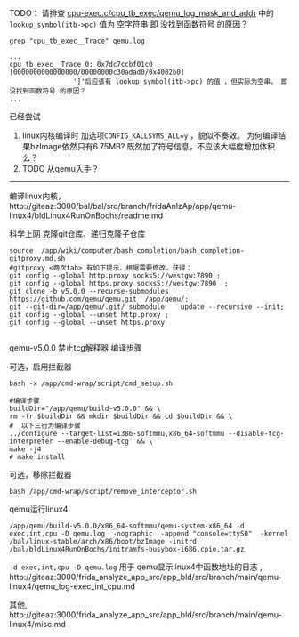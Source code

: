 
TODO： 请排查 [cpu-exec.c/cpu_tb_exec/qemu_log_mask_and_addr](http://giteaz:3000/frida_analyze_app_src/app_bld/src/branch/main/qemu-linux4/qemu_log-exec_int_cpu.md#cpu-execccpu_tb_execqemu_log_mask_and_addr) 中的 ```lookup_symbol(itb->pc)``` 值为 空字符串 即 没找到函数符号 的原因？

```grep "cpu_tb_exec__Trace" qemu.log```
```
...
cpu_tb_exec__Trace 0: 0x7dc7ccbf01c0 [0000000000000000/00000000c30adad0/0x4002b0] 
                ']'后应该有 lookup_symbol(itb->pc) 的值 ，但实际为空串， 即 没找到函数符号 的原因？
...
```

已经尝试 
1. linux内核编译时 加选项```CONFIG_KALLSYMS_ALL=y``` ，貌似不奏效。 为何编译结果bzImage依然只有6.75MB? 既然加了符号信息，不应该大幅度增加体积么？
2. TODO 从qemu入手？

----

编译linux内核， http://giteaz:3000/bal/bal/src/branch/fridaAnlzAp/app/qemu-linux4/bldLinux4RunOnBochs/readme.md


科学上网 克隆git仓库、递归克隆子仓库
```shell
source  /app/wiki/computer/bash_completion/bash_completion-gitproxy.md.sh
#gitproxy <两次tab> 有如下提示，根据需要修改，获得：
git config --global http.proxy socks5://westgw:7890 ; 
git config --global https.proxy socks5://westgw:7890  ; 
git clone -b v5.0.0 --recurse-submodules https://github.com/qemu/qemu.git  /app/qemu/;    
git --git-dir=/app/qemu/.git/ submodule    update --recursive --init;
git config --global --unset http.proxy ; 
git config --global --unset https.proxy


```

qemu-v5.0.0 禁止tcg解释器 编译步骤

可选，启用拦截器
```shell
bash -x /app/cmd-wrap/script/cmd_setup.sh
```

```shell
#编译步骤
buildDir="/app/qemu/build-v5.0.0" && \
rm -fr $buildDir && mkdir $buildDir && cd $buildDir && \
#  以下三行为编译步骤
../configure --target-list=i386-softmmu,x86_64-softmmu --disable-tcg-interpreter --enable-debug-tcg  && \ 
make -j4
# make install
```

可选，移除拦截器
```shell
bash /app/cmd-wrap/script/remove_interceptor.sh
```

qemu运行linux4
```shell
/app/qemu/build-v5.0.0/x86_64-softmmu/qemu-system-x86_64 -d exec,int,cpu -D qemu.log  -nographic  -append "console=ttyS0"  -kernel  /bal/linux-stable/arch/x86/boot/bzImage -initrd /bal/bldLinux4RunOnBochs/initramfs-busybox-i686.cpio.tar.gz

```
```-d exec,int,cpu -D qemu.log``` 用于 qemu显示linux4中函数地址的日志 , http://giteaz:3000/frida_analyze_app_src/app_bld/src/branch/main/qemu-linux4/qemu_log-exec_int_cpu.md

其他, http://giteaz:3000/frida_analyze_app_src/app_bld/src/branch/main/qemu-linux4/misc.md